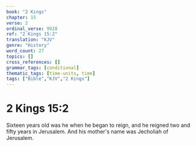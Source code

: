 ```yaml
---
book: "2 Kings"
chapter: 15
verse: 2
ordinal_verse: 9928
ref: "2 Kings 15:2"
translation: "KJV"
genre: "History"
word_count: 27
topics: []
cross_references: []
grammar_tags: [conditional]
thematic_tags: [time-units, time]
tags: ["Bible","KJV","2 Kings"]
---
```


# 2 Kings 15:2

Sixteen years old was he when he began to reign, and he reigned two and fifty years in Jerusalem. And his mother's name was Jecholiah of Jerusalem.
